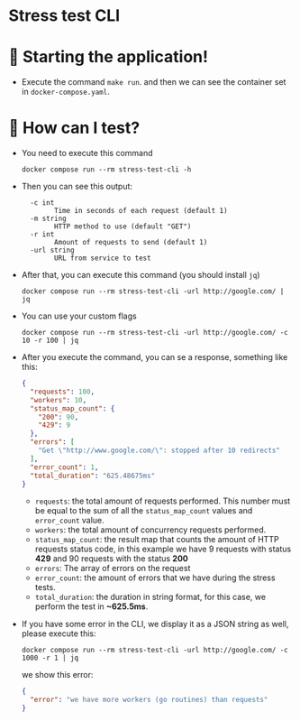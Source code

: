 # Stress test CLI

# 🚀 Starting the application!

- Execute the command `make run`. and then we can see the container set in `docker-compose.yaml`.

# 🧪 How can I test?

- You need to execute this command
  ```shell
  docker compose run --rm stress-test-cli -h
  ```
- Then you can see this output:
  ```
    -c int
          Time in seconds of each request (default 1)
    -m string
          HTTP method to use (default "GET")
    -r int
          Amount of requests to send (default 1)
    -url string
          URL from service to test
  
  ```

- After that, you can execute this command (you should install `jq`)

    ```shell
    docker compose run --rm stress-test-cli -url http://google.com/ | jq
    ```

- You can use your custom flags

    ```shell
    docker compose run --rm stress-test-cli -url http://google.com/ -c 10 -r 100 | jq
    ```

- After you execute the command, you can se a response, something like this:
  ```json
  {
    "requests": 100,
    "workers": 10,
    "status_map_count": {
      "200": 90,
      "429": 9
    },
    "errors": [
      "Get \"http://www.google.com/\": stopped after 10 redirects"
    ],
    "error_count": 1,
    "total_duration": "625.48675ms"
  }
  ```

    - `requests`: the total amount of requests performed. This number must be equal to the sum of all
      the `status_map_count` values and `error_count` value.
    - `workers`: the total amount of concurrency requests performed.
    - `status_map_count`: the result map that counts the amount of HTTP requests status code, in this example we have 9
      requests with status **429** and 90 requests with the status **200**
    - `errors`: The array of errors on the request
    - `error_count`: the amount of errors that we have during the stress tests.
    - `total_duration`: the duration in string format, for this case, we perform the test in **~625.5ms**.

- If you have some error in the CLI, we display it as a JSON string as well, please execute this:
  ```shell
  docker compose run --rm stress-test-cli -url http://google.com/ -c 1000 -r 1 | jq
  ```
  we show this error:
  ```json
  {
    "error": "we have more workers (go routines) than requests"
  }
  ```
